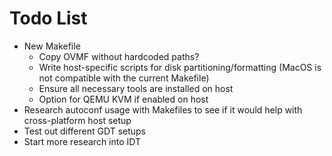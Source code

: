 # Todo List

* New Makefile
    * Copy OVMF without hardcoded paths?
    * Write host-specific scripts for disk partitioning/formatting (MacOS is not compatible with the current Makefile)
    * Ensure all necessary tools are installed on host
    * Option for QEMU KVM if enabled on host
* Research autoconf usage with Makefiles to see if it would help with cross-platform host setup
* Test out different GDT setups
* Start more research into IDT
